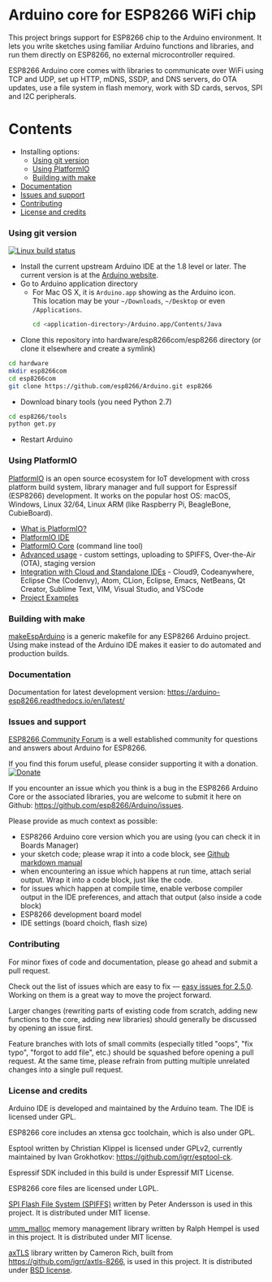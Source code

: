 Arduino core for ESP8266 WiFi chip
===========================================

This project brings support for ESP8266 chip to the Arduino environment. It lets you write sketches using familiar Arduino functions and libraries, and run them directly on ESP8266, no external microcontroller required.

ESP8266 Arduino core comes with libraries to communicate over WiFi using TCP and UDP, set up HTTP, mDNS, SSDP, and DNS servers, do OTA updates, use a file system in flash memory, work with SD cards, servos, SPI and I2C peripherals.

# Contents
- Installing options:
  - [Using git version](#using-git-version)
  - [Using PlatformIO](#using-platformio)
  - [Building with make](#building-with-make)
- [Documentation](#documentation)
- [Issues and support](#issues-and-support)
- [Contributing](#contributing)  
- [License and credits](#license-and-credits)   

### Using git version
[![Linux build status](https://travis-ci.org/esp8266/Arduino.svg)](https://travis-ci.org/esp8266/Arduino)

- Install the current upstream Arduino IDE at the 1.8 level or later. The current version is at the [Arduino website](http://www.arduino.cc/en/main/software).
- Go to Arduino application directory
  - For Mac OS X, it is `Arduino.app` showing as the Arduino icon.  
    This location may be your `~/Downloads`, `~/Desktop` or even `/Applications`.
    ```bash
    cd <application-directory>/Arduino.app/Contents/Java
    ```
- Clone this repository into hardware/esp8266com/esp8266 directory (or clone it elsewhere and create a symlink)
```bash
cd hardware
mkdir esp8266com
cd esp8266com
git clone https://github.com/esp8266/Arduino.git esp8266
```
- Download binary tools (you need Python 2.7)
```bash
cd esp8266/tools
python get.py
```
- Restart Arduino

### Using PlatformIO

[PlatformIO](http://platformio.org?utm_source=github&utm_medium=arduino-esp8266) is an open source ecosystem for IoT
development with cross platform build system, library manager and full support
for Espressif (ESP8266) development. It works on the popular host OS: macOS, Windows,
Linux 32/64, Linux ARM (like Raspberry Pi, BeagleBone, CubieBoard).

- [What is PlatformIO?](http://docs.platformio.org/en/latest/what-is-platformio.html?utm_source=github&utm_medium=arduino-esp8266)
- [PlatformIO IDE](http://platformio.org/platformio-ide?utm_source=github&utm_medium=arduino-esp8266)
- [PlatformIO Core](http://docs.platformio.org/en/latest/core.html?utm_source=github&utm_medium=arduino-esp8266) (command line tool)
- [Advanced usage](http://docs.platformio.org/en/latest/platforms/espressif8266.html?utm_source=github&utm_medium=arduino-esp8266) -
  custom settings, uploading to SPIFFS, Over-the-Air (OTA), staging version
- [Integration with Cloud and Standalone IDEs](http://docs.platformio.org/en/latest/ide.html?utm_source=github&utm_medium=arduino-esp8266) -
  Cloud9, Codeanywhere, Eclipse Che (Codenvy), Atom, CLion, Eclipse, Emacs, NetBeans, Qt Creator, Sublime Text, VIM, Visual Studio, and VSCode
- [Project Examples](http://docs.platformio.org/en/latest/platforms/espressif8266.html?utm_source=github&utm_medium=arduino-esp8266#examples)

### Building with make

[makeEspArduino](https://github.com/plerup/makeEspArduino) is a generic makefile for any ESP8266 Arduino project.
Using make instead of the Arduino IDE makes it easier to do automated and production builds.

### Documentation

Documentation for latest development version: https://arduino-esp8266.readthedocs.io/en/latest/

### Issues and support ###

[ESP8266 Community Forum](http://www.esp8266.com/u/arduinoanswers) is a well established community for questions and answers about Arduino for ESP8266.

If you find this forum useful, please consider supporting it with a donation. <br />
[![Donate](https://img.shields.io/badge/paypal-donate-yellow.svg)](https://www.paypal.com/webscr?cmd=_s-xclick&hosted_button_id=4M56YCWV6PX66)

If you encounter an issue which you think is a bug in the ESP8266 Arduino Core or the associated libraries, you are welcome to submit it here on Github: https://github.com/esp8266/Arduino/issues.

Please provide as much context as possible:

- ESP8266 Arduino core version which you are using (you can check it in Boards Manager)
- your sketch code; please wrap it into a code block, see [Github markdown manual](https://help.github.com/articles/basic-writing-and-formatting-syntax/#quoting-code)
- when encountering an issue which happens at run time, attach serial output. Wrap it into a code block, just like the code.
- for issues which happen at compile time, enable verbose compiler output in the IDE preferences, and attach that output (also inside a code block)
- ESP8266 development board model
- IDE settings (board choich, flash size)

### Contributing

For minor fixes of code and documentation, please go ahead and submit a pull request.

Check out the list of issues which are easy to fix — [easy issues for 2.5.0](https://github.com/esp8266/Arduino/issues?q=is%3Aopen+is%3Aissue+milestone%3A2.5.0+label%3A%22level%3A+easy%22). Working on them is a great way to move the project forward.

Larger changes (rewriting parts of existing code from scratch, adding new functions to the core, adding new libraries) should generally be discussed by opening an issue first.

Feature branches with lots of small commits (especially titled "oops", "fix typo", "forgot to add file", etc.) should be squashed before opening a pull request. At the same time, please refrain from putting multiple unrelated changes into a single pull request.

### License and credits ###

Arduino IDE is developed and maintained by the Arduino team. The IDE is licensed under GPL.

ESP8266 core includes an xtensa gcc toolchain, which is also under GPL.

Esptool written by Christian Klippel is licensed under GPLv2, currently maintained by Ivan Grokhotkov: https://github.com/igrr/esptool-ck.

Espressif SDK included in this build is under Espressif MIT License.

ESP8266 core files are licensed under LGPL.

[SPI Flash File System (SPIFFS)](https://github.com/pellepl/spiffs) written by Peter Andersson is used in this project. It is distributed under MIT license.

[umm_malloc](https://github.com/rhempel/umm_malloc) memory management library written by Ralph Hempel is used in this project. It is distributed under MIT license.

[axTLS](http://axtls.sourceforge.net/) library written by Cameron Rich, built from https://github.com/igrr/axtls-8266, is used in this project. It is distributed under [BSD license](https://github.com/igrr/axtls-8266/blob/master/LICENSE).
